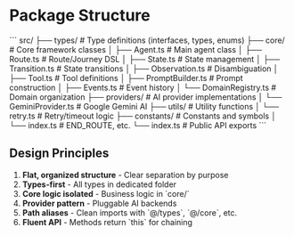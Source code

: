 # Package Structure

\`\`\`
src/
├── types/          # Type definitions (interfaces, types, enums)
├── core/           # Core framework classes
│   ├── Agent.ts           # Main agent class
│   ├── Route.ts           # Route/Journey DSL
│   ├── State.ts           # State management
│   ├── Transition.ts      # State transitions
│   ├── Observation.ts     # Disambiguation
│   ├── Tool.ts            # Tool definitions
│   ├── PromptBuilder.ts   # Prompt construction
│   ├── Events.ts          # Event history
│   └── DomainRegistry.ts  # Domain organization
├── providers/      # AI provider implementations
│   └── GeminiProvider.ts  # Google Gemini AI
├── utils/          # Utility functions
│   └── retry.ts           # Retry/timeout logic
├── constants/      # Constants and symbols
│   └── index.ts           # END_ROUTE, etc.
└── index.ts        # Public API exports
\`\`\`

## Design Principles

1. **Flat, organized structure** - Clear separation by purpose
2. **Types-first** - All types in dedicated folder
3. **Core logic isolated** - Business logic in \`core/\`
4. **Provider pattern** - Pluggable AI backends
5. **Path aliases** - Clean imports with \`@/types\`, \`@/core\`, etc.
6. **Fluent API** - Methods return \`this\` for chaining
